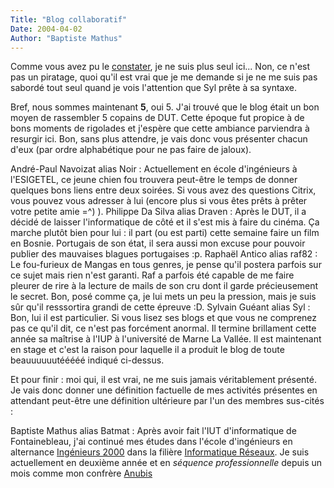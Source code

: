 ```yaml
---
Title: "Blog collaboratif"
Date: 2004-04-02
Author: "Baptiste Mathus"
---
```




Comme vous avez pu le
[constater](http://www.batmat.net/blog/2004/04/01/18-BatmatSenVaEnGuerre),
je ne suis plus seul ici... Non, ce n'est pas un piratage, quoi qu'il
est vrai que je me demande si je ne me suis pas sabordé tout seul quand
je vois l'attention que Syl prête à sa syntaxe.

Bref, nous sommes maintenant **5**, oui 5. J'ai trouvé que le blog était
un bon moyen de rassembler 5 copains de DUT. Cette époque fut propice à
de bons moments de rigolades et j'espère que cette ambiance parviendra à
resurgir ici. Bon, sans plus attendre, je vais donc vous présenter
chacun d'eux (par ordre alphabétique pour ne pas faire de jaloux).

André-Paul Navoizat alias Noir
:   Actuellement en école d'ingénieurs à l'ESIGETEL, ce jeune chien fou
    trouvera peut-être le temps de donner quelques bons liens entre deux
    soirées. Si vous avez des questions Citrix, vous pouvez vous
    adresser à lui (encore plus si vous êtes prêts à prêter votre petite
    amie =\^) ).
Philippe Da Silva alias Draven
:   Après le DUT, il a décidé de laisser l'informatique de côté et il
    s'est mis à faire du cinéma. Ça marche plutôt bien pour lui : il
    part (ou est parti) cette semaine faire un film en Bosnie. Portugais
    de son état, il sera aussi mon excuse pour pouvoir publier des
    mauvaises blagues portugaises :p.
Raphaël Antico alias raf82
:   Le fou-furieux de Mangas en tous genres, je pense qu'il postera
    parfois sur ce sujet mais rien n'est garanti. Raf a parfois été
    capable de me faire pleurer de rire à la lecture de mails de son cru
    dont il garde précieusement le secret. Bon, posé comme ça, je lui
    mets un peu la pression, mais je suis sûr qu'il resssortira grandi
    de cette épreuve :D.
Sylvain Guéant alias Syl
:   Bon, lui il est particulier. Si vous lisez ses blogs et que vous ne
    comprenez pas ce qu'il dit, ce n'est pas forcément anormal. Il
    termine brillament cette année sa maîtrise à l'IUP à l'université de
    Marne La Vallée. Il est maintenant en stage et c'est la raison pour
    laquelle il a produit le blog de toute beauuuuuutééééé indiqué
    ci-dessus.

Et pour finir : moi qui, il est vrai, ne me suis jamais véritablement
présenté. Je vais donc donner une définition factuelle de mes activités
présentes en attendant peut-être une définition ultérieure par l'un des
membres sus-cités :

Baptiste Mathus alias Batmat
:   Après avoir fait l'IUT d'informatique de Fontainebleau, j'ai
    continué mes études dans l'école d'ingénieurs en alternance
    [Ingénieurs 2000](http://www.ingenieurs2000.com) dans la filière
    [Informatique Réseaux](http://avenir.asso.fr). Je suis actuellement
    en deuxième année et en *séquence professionnelle* depuis un mois
    comme mon confrère [Anubis](http://www.genezys.net)


